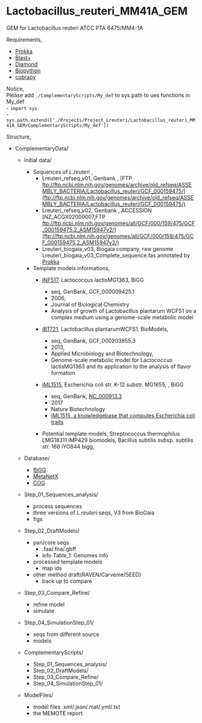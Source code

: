 # Lactobacillus_reuteri_MM41A_GEM
GEM for Lactobacillus reuteri ATCC PTA 6475/MM4-1A

Requirements,
- [Prokka](http://github.com) 
- [Blast+](https://blast.ncbi.nlm.nih.gov/Blast.cgi?CMD=Web&PAGE_TYPE=BlastDocs&DOC_TYPE=Download)
- [Diamond](https://github.com/bbuchfink/diamond)
- [Biopython](https://biopython.org/)
- [cobrapy](https://opencobra.github.io/cobrapy/)

Notice, <br />
Please add `./ComplementaryScripts/My_def` to sys.path to ues functions in My_def   <br />
    - `import sys`    <br />
    - `sys.path.extend(['./Projects/Project_Lreuteri/Lactobacillus_reuteri_MM41A_GEM/ComplementaryScripts/My_def'])` 

Structure,

- ComplementaryData/  <br />
    - Initial data/  <br />
        - Sequences of *L.reuteri* ,
            - Lreuteri_refseq_v01, Genbank , [FTP ftp://ftp.ncbi.nlm.nih.gov/genomes/archive/old_refseq/ASSEMBLY_BACTERIA/Lactobacillus_reuteri/GCF_000159475/](ftp://ftp.ncbi.nlm.nih.gov/genomes/archive/old_refseq/ASSEMBLY_BACTERIA/Lactobacillus_reuteri/GCF_000159475/)
            - Lreuteri_refseq_v02, Genbank , ACCESSION   [NZ_ACGX02000007,FTP ftp://ftp.ncbi.nlm.nih.gov/genomes/all/GCF/000/159/475/GCF_000159475.2_ASM15947v2/](ftp://ftp.ncbi.nlm.nih.gov/genomes/all/GCF/000/159/475/GCF_000159475.2_ASM15947v2/)
            - Lreuteri_biogaia_v03, Biogaia company, raw genome Lreuteri_biogaia_v03_Complete_sequence.fas annotated by [Prokka](http://github.com)
        - Template models informations,
            - [iNF517](http://bigg.ucsd.edu/models/iNF517 ), Lactococcus lactisMG1363, BiGG
                - seq, GenBank, GCF_000009425.1
                - 2006,
                - Journal of Biological Chemistry
                - Analysis of growth of Lactobacillus plantarum WCFS1 on a complex medium using a genome-scale metabolic model

            - [iBT721](https://www.ebi.ac.uk/biomodels/MODEL1507180045 ), Lactobacillus plantarumWCFS1, BioModels,
                - seq, GenBank, GCF_000203855.3
                - 2013,
                - Applied Microbiology and Biotechnology,
                - Genome-scale metabolic model for Lactococcus lactisMG1363 and its application to the analysis of flavor formation
            - [iML1515](http://bigg.ucsd.edu/models/iML1515 ), Escherichia coli str. K-12 substr. MG1655, , BiGG
                - seq, GenBank, [NC_000913.3](http://bigg.ucsd.edu/genomes/ncbi_accession:NC_000913.3 )
                - 2017
                - Nature Biotechnology
                - [iML1515, a knowledgebase that computes Escherichia coli traits]( https://www.nature.com/articles/nbt.3956 )

            - Potential template models,
              Streptococcus thermophilus LMG18311	iMP429	biomodels,
              Bacillus subtilis subsp. subtilis str. 168	iYO844	bigg,

  - Database/<br />
    - [BiGG](http://bigg.ucsd.edu/data_access)
    - [MetaNetX](https://www.metanetx.org/mnxdoc/mnxref.html)
    - [COG](https://www.ncbi.nlm.nih.gov/research/cog-project/)

  - Step_01_Sequences_analysis/<br />
    - process sequences
    - three versions of *L.reuteri* seqs, V3 from BioGaia
    - figs
  - Step_02_DraftModels/<br />
    - pan/core seqs
      - .faa/.fna/.gbff
      - info Table_1: Genomes info
    - processed template models
      - map ids
    - other method draft(RAVEN/Carveme/SEED)
      - back up to compare
  - Step_03_Compare_Refine/<br />
    - refine model
    - simulate
  - Step_04_SimulationStep_01/<br />
    - seqs from different source
    - models
  - ComplementaryScripts/
    - Step_01_Sequences_analysis/<br />
    - Step_02_DraftModels/<br />
    - Step_03_Compare_Refine/<br />
    - Step_04_SimulationStep_01/<br />
  - ModelFiles/
    - model files .xml/.json/.mat/.yml/.txt
    - the MEMOTE report
 









